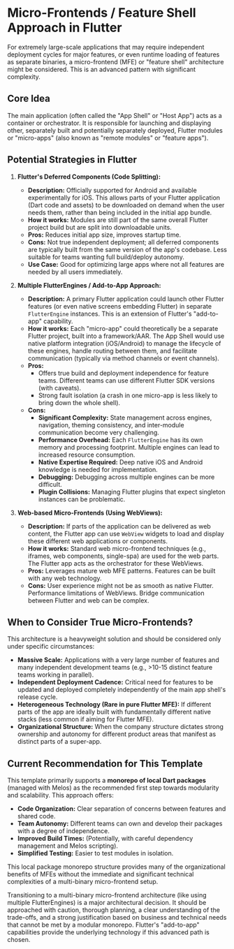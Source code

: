 # Micro-Frontends / Feature Shell Approach in Flutter

For extremely large-scale applications that may require independent deployment cycles for major features, or even runtime loading of features as separate binaries, a micro-frontend (MFE) or "feature shell" architecture might be considered. This is an advanced pattern with significant complexity.

## Core Idea
The main application (often called the "App Shell" or "Host App") acts as a container or orchestrator. It is responsible for launching and displaying other, separately built and potentially separately deployed, Flutter modules or "micro-apps" (also known as "remote modules" or "feature apps").

## Potential Strategies in Flutter

1.  **Flutter's Deferred Components (Code Splitting):**
    *   **Description:** Officially supported for Android and available experimentally for iOS. This allows parts of your Flutter application (Dart code and assets) to be downloaded on demand when the user needs them, rather than being included in the initial app bundle.
    *   **How it works:** Modules are still part of the same overall Flutter project build but are split into downloadable units.
    *   **Pros:** Reduces initial app size, improves startup time.
    *   **Cons:** Not true independent deployment; all deferred components are typically built from the same version of the app's codebase. Less suitable for teams wanting full build/deploy autonomy.
    *   **Use Case:** Good for optimizing large apps where not all features are needed by all users immediately.

2.  **Multiple FlutterEngines / Add-to-App Approach:**
    *   **Description:** A primary Flutter application could launch other Flutter features (or even native screens embedding Flutter) in separate `FlutterEngine` instances. This is an extension of Flutter's "add-to-app" capability.
    *   **How it works:** Each "micro-app" could theoretically be a separate Flutter project, built into a framework/AAR. The App Shell would use native platform integration (iOS/Android) to manage the lifecycle of these engines, handle routing between them, and facilitate communication (typically via method channels or event channels).
    *   **Pros:**
        *   Offers true build and deployment independence for feature teams. Different teams can use different Flutter SDK versions (with caveats).
        *   Strong fault isolation (a crash in one micro-app is less likely to bring down the whole shell).
    *   **Cons:**
        *   **Significant Complexity:** State management across engines, navigation, theming consistency, and inter-module communication become very challenging.
        *   **Performance Overhead:** Each `FlutterEngine` has its own memory and processing footprint. Multiple engines can lead to increased resource consumption.
        *   **Native Expertise Required:** Deep native iOS and Android knowledge is needed for implementation.
        *   **Debugging:** Debugging across multiple engines can be more difficult.
        *   **Plugin Collisions:** Managing Flutter plugins that expect singleton instances can be problematic.

3.  **Web-based Micro-Frontends (Using WebViews):**
    *   **Description:** If parts of the application can be delivered as web content, the Flutter app can use `WebView` widgets to load and display these different web applications or components.
    *   **How it works:** Standard web micro-frontend techniques (e.g., iframes, web components, single-spa) are used for the web parts. The Flutter app acts as the orchestrator for these WebViews.
    *   **Pros:** Leverages mature web MFE patterns. Features can be built with any web technology.
    *   **Cons:** User experience might not be as smooth as native Flutter. Performance limitations of WebViews. Bridge communication between Flutter and web can be complex.

## When to Consider True Micro-Frontends?
This architecture is a heavyweight solution and should be considered only under specific circumstances:
-   **Massive Scale:** Applications with a very large number of features and many independent development teams (e.g., >10-15 distinct feature teams working in parallel).
-   **Independent Deployment Cadence:** Critical need for features to be updated and deployed completely independently of the main app shell's release cycle.
-   **Heterogeneous Technology (Rare in pure Flutter MFE):** If different parts of the app are ideally built with fundamentally different native stacks (less common if aiming for Flutter MFE).
-   **Organizational Structure:** When the company structure dictates strong ownership and autonomy for different product areas that manifest as distinct parts of a super-app.

## Current Recommendation for This Template
This template primarily supports a **monorepo of local Dart packages** (managed with Melos) as the recommended first step towards modularity and scalability. This approach offers:
-   **Code Organization:** Clear separation of concerns between features and shared code.
-   **Team Autonomy:** Different teams can own and develop their packages with a degree of independence.
-   **Improved Build Times:** (Potentially, with careful dependency management and Melos scripting).
-   **Simplified Testing:** Easier to test modules in isolation.

This local package monorepo structure provides many of the organizational benefits of MFEs without the immediate and significant technical complexities of a multi-binary micro-frontend setup.

Transitioning to a multi-binary micro-frontend architecture (like using multiple FlutterEngines) is a major architectural decision. It should be approached with caution, thorough planning, a clear understanding of the trade-offs, and a strong justification based on business and technical needs that cannot be met by a modular monorepo. Flutter's "add-to-app" capabilities provide the underlying technology if this advanced path is chosen.
